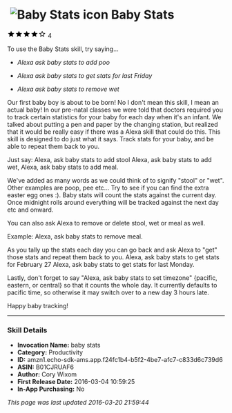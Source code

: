 # &nbsp;<img src="https://github.com/dale3h/alexa-skills-list/raw/master/skills/baby-stats/B01CJRUAF6/app_icon" alt="Baby Stats icon" width="36"> Baby Stats
![4 stars](../../../images/ic_star_black_18dp_1x.png)![4 stars](../../../images/ic_star_black_18dp_1x.png)![4 stars](../../../images/ic_star_black_18dp_1x.png)![4 stars](../../../images/ic_star_black_18dp_1x.png)![4 stars](../../../images/ic_star_border_black_18dp_1x.png) 4

To use the Baby Stats skill, try saying...

* *Alexa ask baby stats to add poo*

* *Alexa ask baby stats to get stats for last Friday*

* *Alexa ask baby stats to remove wet*

Our first baby boy is about to be born! No I don't mean this skill, I mean an actual baby! In our pre-natal classes we were told that doctors required you to track certain statistics for your baby for each day when it's an infant. We talked about putting a pen and paper by the changing station, but realized that it would be really easy if there was a Alexa skill that could do this. This skill is designed to do just what it says. Track stats for your baby, and be able to repeat them back to you. 

Just say:
Alexa, ask baby stats to add stool
Alexa, ask baby stats to add wet,
Alexa, ask baby stats to add meal.

We've added as many words as we could think of to signify "stool" or "wet". Other examples are poop, pee etc... Try to see if you can find the extra easter egg ones :). Baby stats will count the stats against the current day. Once midnight rolls around everything will be tracked against the next day etc and onward.

You can also ask Alexa to remove or delete stool, wet or meal as well.

Example:
Alexa, ask baby stats to remove meal.

As you tally up the stats each day you can go back and ask Alexa to "get" those stats and repeat them back to you.
Alexa, ask baby stats to get stats for February 27
Alexa, ask baby stats to get stats for last Monday.

Lastly, don't forget to say "Alexa, ask baby stats to set timezone" {pacific, eastern, or central} so that it counts the whole day. It currently defaults to pacific time, so otherwise it may switch over to a new day 3 hours late.

Happy baby tracking!

***

### Skill Details

* **Invocation Name:** baby stats
* **Category:** Productivity
* **ID:** amzn1.echo-sdk-ams.app.f24fc1b4-b5f2-4be7-afc7-c833d6c739d6
* **ASIN:** B01CJRUAF6
* **Author:** Cory Wixom
* **First Release Date:** 2016-03-04 10:59:25
* **In-App Purchasing:** No

*This page was last updated 2016-03-20 21:59:44*
